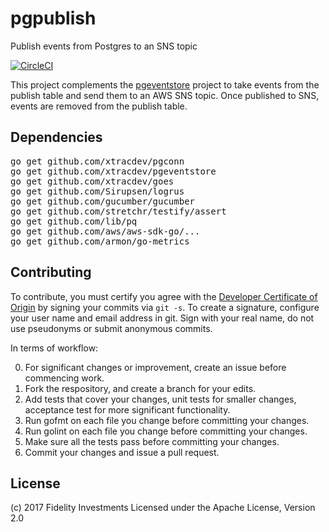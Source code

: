 # pgpublish

Publish events from Postgres to an SNS topic

[![CircleCI](https://circleci.com/gh/xtracdev/pgpublish.svg?style=svg)](https://circleci.com/gh/xtracdev/pgpublish)

This project complements the [pgeventstore](https://github.com/xtracdev/pgeventstore) 
project to take events from the publish table and send them to an AWS SNS
topic. Once published to SNS, events are removed from the publish table.

## Dependencies

<pre>
go get github.com/xtracdev/pgconn
go get github.com/xtracdev/pgeventstore
go get github.com/xtracdev/goes
go get github.com/Sirupsen/logrus
go get github.com/gucumber/gucumber
go get github.com/stretchr/testify/assert
go get github.com/lib/pq
go get github.com/aws/aws-sdk-go/...
go get github.com/armon/go-metrics
</pre>

## Contributing

To contribute, you must certify you agree with the [Developer Certificate of Origin](http://developercertificate.org/)
by signing your commits via `git -s`. To create a signature, configure your user name and email address in git.
Sign with your real name, do not use pseudonyms or submit anonymous commits.


In terms of workflow:

0. For significant changes or improvement, create an issue before commencing work.
1. Fork the respository, and create a branch for your edits.
2. Add tests that cover your changes, unit tests for smaller changes, acceptance test
for more significant functionality.
3. Run gofmt on each file you change before committing your changes.
4. Run golint on each file you change before committing your changes.
5. Make sure all the tests pass before committing your changes.
6. Commit your changes and issue a pull request.
## License

(c) 2017 Fidelity Investments
Licensed under the Apache License, Version 2.0
